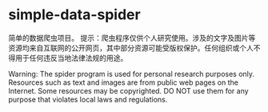 # simple-data-spider
简单的数据爬虫项目。
提示：爬虫程序仅供个人研究使用。涉及的文字及图片等资源均来自互联网的公开网页，其中部分资源可能受版权保护。任何组织或个人不得用于任何违反当地法律法规的用途。

Warning: The spider program is used for personal research purposes only. Resources such as text and images are from public web pages on the Internet. Some resources may be copyrighted. DO NOT use them for any purpose that violates local laws and regulations.
